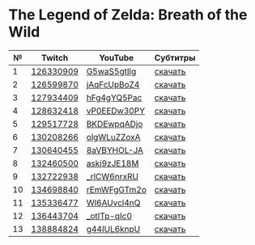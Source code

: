 # The Legend of Zelda: Breath of the Wild

| № | Twitch | YouTube | Субтитры |
| --- | --- | --- | --- |
| 1 | [126330909](https://www.twitch.tv/videos/126330909) | [G5waS5gtIlg](https://www.youtube.com/watch?v=G5waS5gtIlg) | [скачать](../chats/v126330909.ass) |
| 2 | [126599870](https://www.twitch.tv/videos/126599870) | [jAqFcUpBoZ4](https://www.youtube.com/watch?v=jAqFcUpBoZ4) | [скачать](../chats/v126599870.ass) |
| 3 | [127934409](https://www.twitch.tv/videos/127934409) | [hFg4gYQ5Pac](https://www.youtube.com/watch?v=hFg4gYQ5Pac) | [скачать](../chats/v127934409.ass) |
| 4 | [128632418](https://www.twitch.tv/videos/128632418) | [vP0EEDw30PY](https://www.youtube.com/watch?v=vP0EEDw30PY) | [скачать](../chats/v128632418.ass) |
| 5 | [129517728](https://www.twitch.tv/videos/129517728) | [BKDEwpqADjo](https://www.youtube.com/watch?v=BKDEwpqADjo) | [скачать](../chats/v129517728.ass) |
| 6 | [130208266](https://www.twitch.tv/videos/130208266) | [olgWLuZZoxA](https://www.youtube.com/watch?v=olgWLuZZoxA) | [скачать](../chats/v130208266.ass) |
| 7 | [130640455](https://www.twitch.tv/videos/130640455) | [8aVBYHOL-JA](https://www.youtube.com/watch?v=8aVBYHOL-JA) | [скачать](../chats/v130640455.ass) |
| 8 | [132460500](https://www.twitch.tv/videos/132460500) | [aski9zJE18M](https://www.youtube.com/watch?v=aski9zJE18M) | [скачать](../chats/v132460500.ass) |
| 9 | [132722938](https://www.twitch.tv/videos/132722938) | [_rlCW6nrxRU](https://www.youtube.com/watch?v=_rlCW6nrxRU) | [скачать](../chats/v132722938.ass) |
| 10 | [134698840](https://www.twitch.tv/videos/134698840) | [rEmWFgGTm2o](https://www.youtube.com/watch?v=rEmWFgGTm2o) | [скачать](../chats/v134698840.ass) |
| 11 | [135336477](https://www.twitch.tv/videos/135336477) | [Wl6AUvcl4nQ](https://www.youtube.com/watch?v=Wl6AUvcl4nQ) | [скачать](../chats/v135336477.ass) |
| 12 | [136443704](https://www.twitch.tv/videos/136443704) | [_otITp-qIc0](https://www.youtube.com/watch?v=_otITp-qIc0) | [скачать](../chats/v136443704.ass) |
| 13 | [138884824](https://www.twitch.tv/videos/138884824) | [g44IUL6knpU](https://www.youtube.com/watch?v=g44IUL6knpU) | [скачать](../chats/v138884824.ass) |
